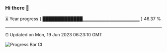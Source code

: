 ### Hi there 👋

⏳ Year progress { █████████████▁▁▁▁▁▁▁▁▁▁▁▁▁▁▁▁▁ } 46.37 %

---

⏰ Updated on Mon, 19 Jun 2023 06:23:10 GMT

![Progress Bar CI](https://github.com/ZhaoGui/ZhaoGui/workflows/Progress%20Bar%20CI/badge.svg)
